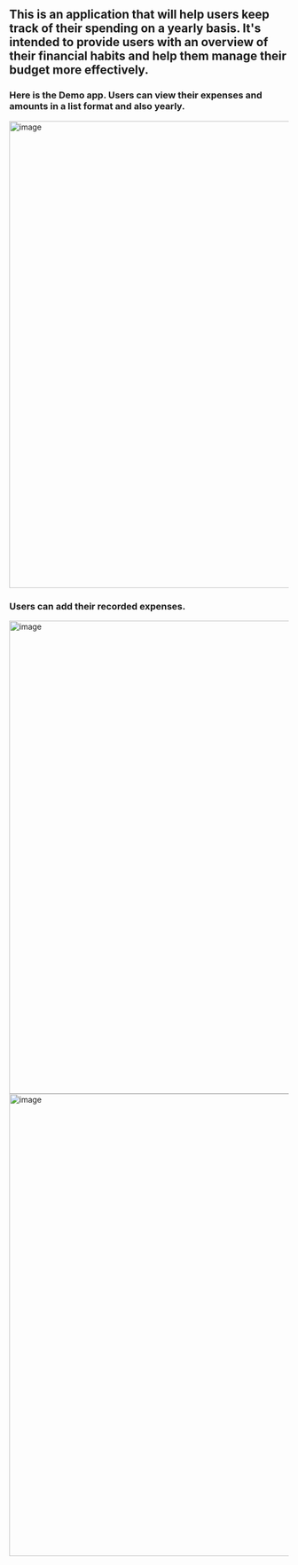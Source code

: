 ## This is an application that will help users keep track of their spending on a yearly basis. It's intended to provide users with an overview of their financial habits and help them manage their budget more effectively.
### Here is the Demo app. Users can view their expenses and amounts in a list format and also yearly.
<img width="842" alt="image" src="https://github.com/dth2701/Expenses-Tracking/assets/126984604/da0f8102-e344-4177-93b5-573c5ee90337">

### Users can add their recorded expenses.
<img width="853" alt="image" src="https://github.com/dth2701/Expenses-Tracking/assets/126984604/90961057-f02f-4e93-b17f-2286de49ee69">
<img width="834" alt="image" src="https://github.com/dth2701/Expenses-Tracking/assets/126984604/9d5a5ae1-beff-4789-b106-a0777b9f686a">
 
